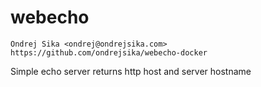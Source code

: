 # webecho

    Ondrej Sika <ondrej@ondrejsika.com>
    https://github.com/ondrejsika/webecho-docker

Simple echo server returns http host and server hostname

